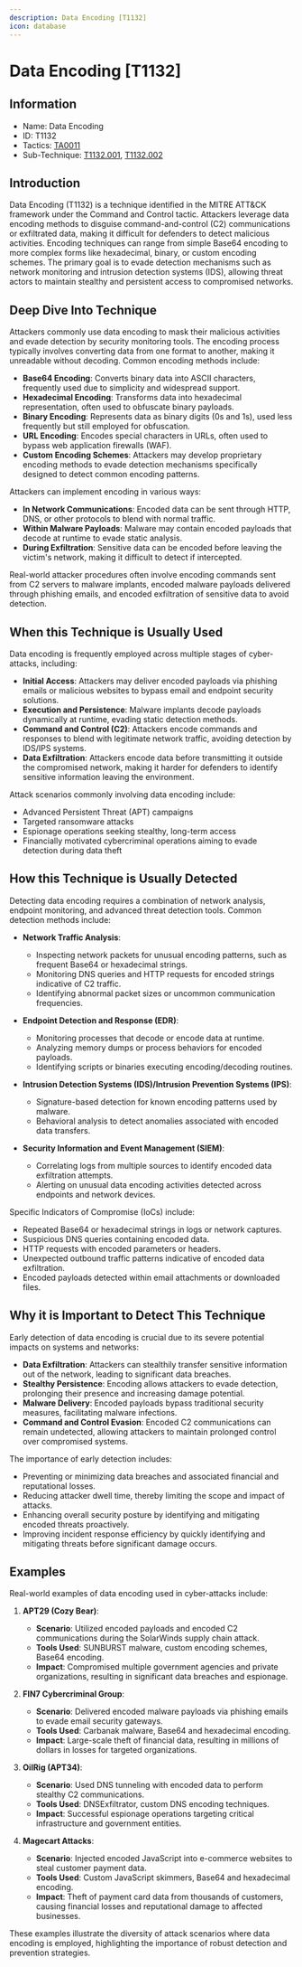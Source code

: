 ```yaml
---
description: Data Encoding [T1132]
icon: database
---
```


# Data Encoding [T1132]

## Information

- Name: Data Encoding
- ID: T1132
- Tactics: [TA0011](../TA0011/TA0011.md)
- Sub-Technique: [T1132.001](./T1132.001.md), [T1132.002](./T1132.002.md)

## Introduction

Data Encoding (T1132) is a technique identified in the MITRE ATT&CK framework under the Command and Control tactic. Attackers leverage data encoding methods to disguise command-and-control (C2) communications or exfiltrated data, making it difficult for defenders to detect malicious activities. Encoding techniques can range from simple Base64 encoding to more complex forms like hexadecimal, binary, or custom encoding schemes. The primary goal is to evade detection mechanisms such as network monitoring and intrusion detection systems (IDS), allowing threat actors to maintain stealthy and persistent access to compromised networks.

## Deep Dive Into Technique

Attackers commonly use data encoding to mask their malicious activities and evade detection by security monitoring tools. The encoding process typically involves converting data from one format to another, making it unreadable without decoding. Common encoding methods include:

- **Base64 Encoding**: Converts binary data into ASCII characters, frequently used due to simplicity and widespread support.
- **Hexadecimal Encoding**: Transforms data into hexadecimal representation, often used to obfuscate binary payloads.
- **Binary Encoding**: Represents data as binary digits (0s and 1s), used less frequently but still employed for obfuscation.
- **URL Encoding**: Encodes special characters in URLs, often used to bypass web application firewalls (WAF).
- **Custom Encoding Schemes**: Attackers may develop proprietary encoding methods to evade detection mechanisms specifically designed to detect common encoding patterns.

Attackers can implement encoding in various ways:

- **In Network Communications**: Encoded data can be sent through HTTP, DNS, or other protocols to blend with normal traffic.
- **Within Malware Payloads**: Malware may contain encoded payloads that decode at runtime to evade static analysis.
- **During Exfiltration**: Sensitive data can be encoded before leaving the victim's network, making it difficult to detect if intercepted.

Real-world attacker procedures often involve encoding commands sent from C2 servers to malware implants, encoded malware payloads delivered through phishing emails, and encoded exfiltration of sensitive data to avoid detection.

## When this Technique is Usually Used

Data encoding is frequently employed across multiple stages of cyber-attacks, including:

- **Initial Access**: Attackers may deliver encoded payloads via phishing emails or malicious websites to bypass email and endpoint security solutions.
- **Execution and Persistence**: Malware implants decode payloads dynamically at runtime, evading static detection methods.
- **Command and Control (C2)**: Attackers encode commands and responses to blend with legitimate network traffic, avoiding detection by IDS/IPS systems.
- **Data Exfiltration**: Attackers encode data before transmitting it outside the compromised network, making it harder for defenders to identify sensitive information leaving the environment.

Attack scenarios commonly involving data encoding include:

- Advanced Persistent Threat (APT) campaigns
- Targeted ransomware attacks
- Espionage operations seeking stealthy, long-term access
- Financially motivated cybercriminal operations aiming to evade detection during data theft

## How this Technique is Usually Detected

Detecting data encoding requires a combination of network analysis, endpoint monitoring, and advanced threat detection tools. Common detection methods include:

- **Network Traffic Analysis**:

  - Inspecting network packets for unusual encoding patterns, such as frequent Base64 or hexadecimal strings.
  - Monitoring DNS queries and HTTP requests for encoded strings indicative of C2 traffic.
  - Identifying abnormal packet sizes or uncommon communication frequencies.

- **Endpoint Detection and Response (EDR)**:

  - Monitoring processes that decode or encode data at runtime.
  - Analyzing memory dumps or process behaviors for encoded payloads.
  - Identifying scripts or binaries executing encoding/decoding routines.

- **Intrusion Detection Systems (IDS)/Intrusion Prevention Systems (IPS)**:

  - Signature-based detection for known encoding patterns used by malware.
  - Behavioral analysis to detect anomalies associated with encoded data transfers.

- **Security Information and Event Management (SIEM)**:
  - Correlating logs from multiple sources to identify encoded data exfiltration attempts.
  - Alerting on unusual data encoding activities detected across endpoints and network devices.

Specific Indicators of Compromise (IoCs) include:

- Repeated Base64 or hexadecimal strings in logs or network captures.
- Suspicious DNS queries containing encoded data.
- HTTP requests with encoded parameters or headers.
- Unexpected outbound traffic patterns indicative of encoded data exfiltration.
- Encoded payloads detected within email attachments or downloaded files.

## Why it is Important to Detect This Technique

Early detection of data encoding is crucial due to its severe potential impacts on systems and networks:

- **Data Exfiltration**: Attackers can stealthily transfer sensitive information out of the network, leading to significant data breaches.
- **Stealthy Persistence**: Encoding allows attackers to evade detection, prolonging their presence and increasing damage potential.
- **Malware Delivery**: Encoded payloads bypass traditional security measures, facilitating malware infections.
- **Command and Control Evasion**: Encoded C2 communications can remain undetected, allowing attackers to maintain prolonged control over compromised systems.

The importance of early detection includes:

- Preventing or minimizing data breaches and associated financial and reputational losses.
- Reducing attacker dwell time, thereby limiting the scope and impact of attacks.
- Enhancing overall security posture by identifying and mitigating encoded threats proactively.
- Improving incident response efficiency by quickly identifying and mitigating threats before significant damage occurs.

## Examples

Real-world examples of data encoding used in cyber-attacks include:

1. **APT29 (Cozy Bear)**:

   - **Scenario**: Utilized encoded payloads and encoded C2 communications during the SolarWinds supply chain attack.
   - **Tools Used**: SUNBURST malware, custom encoding schemes, Base64 encoding.
   - **Impact**: Compromised multiple government agencies and private organizations, resulting in significant data breaches and espionage.

2. **FIN7 Cybercriminal Group**:

   - **Scenario**: Delivered encoded malware payloads via phishing emails to evade email security gateways.
   - **Tools Used**: Carbanak malware, Base64 and hexadecimal encoding.
   - **Impact**: Large-scale theft of financial data, resulting in millions of dollars in losses for targeted organizations.

3. **OilRig (APT34)**:

   - **Scenario**: Used DNS tunneling with encoded data to perform stealthy C2 communications.
   - **Tools Used**: DNSExfiltrator, custom DNS encoding techniques.
   - **Impact**: Successful espionage operations targeting critical infrastructure and government entities.

4. **Magecart Attacks**:
   - **Scenario**: Injected encoded JavaScript into e-commerce websites to steal customer payment data.
   - **Tools Used**: Custom JavaScript skimmers, Base64 and hexadecimal encoding.
   - **Impact**: Theft of payment card data from thousands of customers, causing financial losses and reputational damage to affected businesses.

These examples illustrate the diversity of attack scenarios where data encoding is employed, highlighting the importance of robust detection and prevention strategies.
